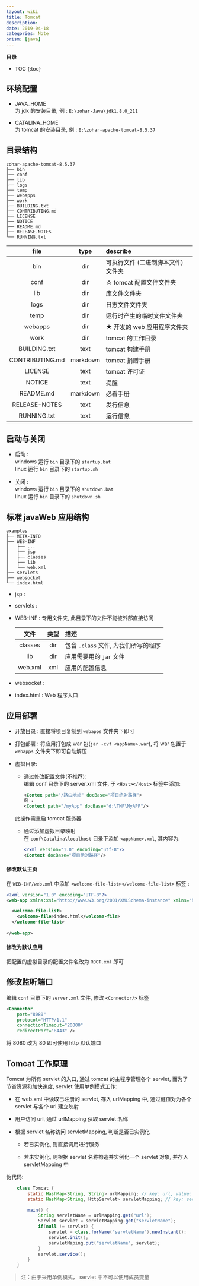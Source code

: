```yaml
---
layout: wiki
title: Tomcat
description:
date: 2019-04-18
categories: Note
prism: [java]
---
```


**目录**

* TOC
{:toc}

## 环境配置

* JAVA_HOME  
为 jdk 的安装目录, 例 : `E:\zohar-Java\jdk1.8.0_211`

* CATALINA_HOME  
为 tomcat 的安装目录, 例 : `E:\zohar-apache-tomcat-8.5.37`

## 目录结构

    zohar-apache-tomcat-8.5.37
    ├── bin
    ├── conf
    ├── lib
    ├── logs
    ├── temp
    ├── webapps
    ├── work
    ├── BUILDING.txt
    ├── CONTRIBUTING.md
    ├── LICENSE
    ├── NOTICE
    ├── README.md
    ├── RELEASE-NOTES
    └── RUNNING.txt

| file | type | describe |
| :-: | :-: | :-- |
| bin | dir | 可执行文件 (二进制脚本文件) 文件夹 |
| conf | dir | ☆ tomcat 配置文件文件夹 |
| lib | dir | 库文件文件夹 |
| logs | dir | 日志文件文件夹 |
| temp | dir | 运行时产生的临时文件文件夹 |
| webapps | dir | ★ 开发的 web 应用程序文件夹 |
| work | dir | tomcat 的工作目录 |
| BUILDING.txt | text | tomcat 构建手册 |
| CONTRIBUTING.md | markdown | tomcat 捐赠手册 |
| LICENSE | text | tomcat 许可证 |
| NOTICE | text | 提醒 |
| README.md | markdown | 必看手册 |
| RELEASE-NOTES | text | 发行信息 |
| RUNNING.txt | text | 运行信息 |

## 启动与关闭

* 启动 :  
windows 运行 `bin` 目录下的 `startup.bat`  
linux 运行 `bin` 目录下的 `startup.sh`

* 关闭 :  
windows 运行 `bin` 目录下的 `shutdown.bat`  
linux 运行 `bin` 目录下的 `shutdown.sh`

## 标准 javaWeb 应用结构

    examples
    ├── META-INFO
    ├── WEB-INF
    │   ├── ...
    │   ├── jsp
    │   ├── classes
    │   ├── lib
    │   └── web.xml
    ├── servlets
    ├── websocket
    └── index.html

* jsp : 

* servlets : 

* WEB-INF : 专用文件夹, 此目录下的文件不能被外部直接访问

    | 文件 | 类型 | 描述 |
    | :-: | :-: | :- |
    | classes | dir | 包含 `.class` 文件, 为我们所写的程序 |
    | lib | dir | 应用需要用的 `jar` 文件 |
    | web.xml | xml | 应用的配置信息 |

* websocket : 

* index.html : Web 程序入口

## 应用部署

* 开放目录 : 直接将项目复制到 `webapps` 文件夹下即可

* 打包部署 : 将应用打包成 war 包(`jar -cvf <appName>.war`), 将 war 包置于 `webapps` 文件夹下即可自动解压

* 虚拟目录:

    * 通过修改配置文件(不推荐):  
    编辑 conf 目录下的 server.xml 文件, 于 `<Host></Host>` 标签中添加:  
        ```xml
        <Contex path="/路由地址" docBase="项目绝对路径">
        例 :
        <Context path="/myApp" docBase="d:\TMP\MyAPP"/>
        ```
    此操作需重启 tomcat 服务器

    * 通过添加虚拟目录映射  
    在 `conf\Catalina\localhost` 目录下添加 `<appName>.xml`, 其内容为:  
        ```xml
        <?xml version="1.0" encoding="utf-8"?>
        <Context docBase="项目绝对路径"/>
        ```

#### 修改默认主页

在 `WEB-INF/web.xml` 中添加 `<welcome-file-list></welcome-file-list>` 标签 :  
```xml
<?xml version="1.0" encoding="UTF-8"?>
<web-app xmlns:xsi="http://www.w3.org/2001/XMLSchema-instance" xmlns="http://java.sun.com/xml/ns/javaee" xsi:schemaLocation="http://java.sun.com/xml/ns/javaee http://java.sun.com/xml/ns/javaee/web-app_2_5.xsd" version="2.5">

  <welcome-file-list>
    <welcome-file>index.html</welcome-file>
  </welcome-file-list>
  
</web-app>
```

#### 修改为默认应用

把配置的虚拟目录的配置文件名改为 `ROOT.xml` 即可

## 修改监听端口

编辑 `conf` 目录下的 `server.xml` 文件, 修改 `<Connector/>` 标签

```xml
<Connector 
    port="8080"
    protocol="HTTP/1.1"
    connectionTimeout="20000"
    redirectPort="8443" />
```

将 8080 改为 80 即可使用 http 默认端口

## Tomcat 工作原理

Tomcat 为所有 servlet 的入口, 通过 tomcat 的主程序管理各个 servlet, 而为了节省资源和加快速度, servlet 使用单例模式工作:

* 在 web.xml 中读取已注册的 servlet, 存入 urlMapping 中, 通过键值对为各个 servlet 与各个 url 建立映射

* 用户访问 url, 通过 urlMapping 获取 servlet 名称

* 根据 servlet 名称访问 servletMapping, 判断是否已实例化

    * 若已实例化, 则直接调用进行服务

    * 若未实例化, 则根据 servlet 名称构造并实例化一个 servlet 对象, 并存入 servletMapping 中

伪代码: 

```java
    class Tomcat {
        static HashMap<String, String> urlMapping; // key: url, value: servlet-name
        static HashMap<String, HttpServlet> servletMapping; // key: servlet-name, value: servlet-Obj

        main() {
            String servletName = urlMapping.get("url");
            Servlet servlet = servletMapping.get("servletName");
            if(null != servlet) {
                servlet = class.forName("servletName").newInstant();
                servlet.init();
                servletMaping.put("servletName", servlet);
            }
            servlet.service();
        }
    }
```

> 注：由于采用单例模式， servlet 中不可以使用成员变量